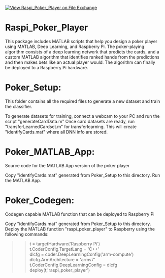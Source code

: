 [![View Raspi_Poker_Player on File Exchange](https://www.mathworks.com/matlabcentral/images/matlab-file-exchange.svg)](https://www.mathworks.com/matlabcentral/fileexchange/75018-raspi_poker_player)

# Raspi_Poker_Player
This package includes MATLAB scripts that help you design a poker player using MATLAB, Deep Learning, and Raspberry Pi. 
The poker-playing algorithm consists of a deep learning network that predicts the cards, and a custom MATLAB algorithm that
identifies ranked hands from the predictions and then makes bets like an actual player would. The algorithm can finally be 
deployed to a Raspberry Pi hardware.

# Poker_Setup:
This folder contains all the required files to generate a new dataset and train the classifier.

To generate datasets for training, connect a webcam to your PC and run the script "generateCardData.m"
Once card datasets are ready, run "transferLearnedCardset.m" for transferlearning.
This will create "identifyCards.mat" where all DNN info are stored.

# Poker_MATLAB_App:
Source code for the MATLAB App version of the poker player

Copy "identifyCards.mat" generated from Poker_Setup to this directory.
Run the MATLAB App.

# Poker_Codegen:
Codegen capable MATLAB function that can be deployed to Raspberry Pi

Copy "identifyCards.mat" generated from Poker_Setup to this directory.
Deploy the MATLAB function "raspi_poker_player" to Raspberry using the following commands:


>> t = targetHardware('Raspberry Pi')  
>> t.CoderConfig.TargetLang = 'C++'  
>> dlcfg = coder.DeepLearningConfig('arm-compute')  
>> dlcfg.ArmArchitecture = 'armv7'  
>> t.CoderConfig.DeepLearningConfig = dlcfg  
>> deploy(t,'raspi_poker_player')  
